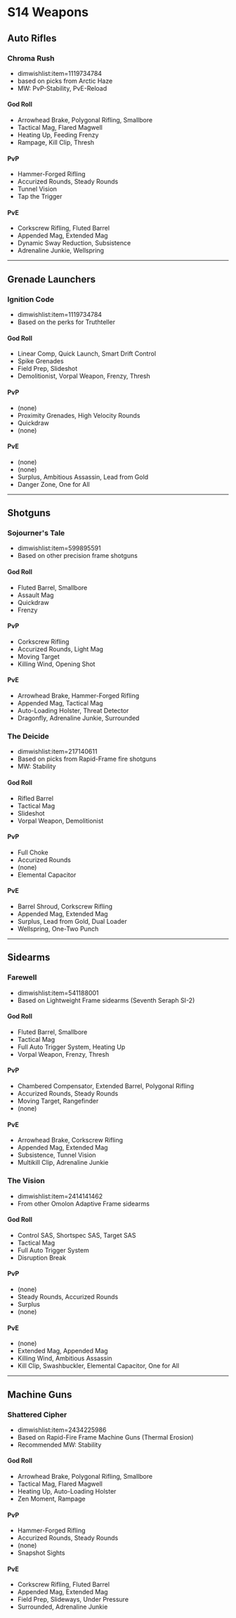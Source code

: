 S14 Weapons
===========

## Auto Rifles

### Chroma Rush
  - dimwishlist:item=1119734784
  - based on picks from Arctic Haze
  - MW: PvP-Stability, PvE-Reload

#### God Roll
  - Arrowhead Brake, Polygonal Rifling, Smallbore
  - Tactical Mag, Flared Magwell
  - Heating Up, Feeding Frenzy
  - Rampage, Kill Clip, Thresh
#### PvP
  - Hammer-Forged Rifling
  - Accurized Rounds, Steady Rounds
  - Tunnel Vision
  - Tap the Trigger
#### PvE
  - Corkscrew Rifling, Fluted Barrel
  - Appended Mag, Extended Mag
  - Dynamic Sway Reduction, Subsistence
  - Adrenaline Junkie, Wellspring

---

## Grenade Launchers

### Ignition Code
  - dimwishlist:item=1119734784
  - Based on the perks for Truthteller

#### God Roll
  - Linear Comp, Quick Launch, Smart Drift Control
  - Spike Grenades
  - Field Prep, Slideshot
  - Demolitionist, Vorpal Weapon, Frenzy, Thresh

#### PvP
  - (none)
  - Proximity Grenades, High Velocity Rounds
  - Quickdraw
  - (none)

#### PvE
  - (none)
  - (none)
  - Surplus, Ambitious Assassin, Lead from Gold
  - Danger Zone, One for All

---

## Shotguns

### Sojourner's Tale
  - dimwishlist:item=599895591
  - Based on other precision frame shotguns

#### God Roll
  - Fluted Barrel, Smallbore
  - Assault Mag
  - Quickdraw
  - Frenzy

#### PvP
  - Corkscrew Rifling
  - Accurized Rounds, Light Mag
  - Moving Target
  - Killing Wind, Opening Shot

#### PvE
  - Arrowhead Brake, Hammer-Forged Rifling
  - Appended Mag, Tactical Mag
  - Auto-Loading Holster, Threat Detector
  - Dragonfly, Adrenaline Junkie, Surrounded


### The Deicide
  - dimwishlist:item=217140611
  - Based on picks from Rapid-Frame fire shotguns
  - MW: Stability

#### God Roll
  - Rifled Barrel
  - Tactical Mag
  - Slideshot
  - Vorpal Weapon, Demolitionist

#### PvP
  - Full Choke
  - Accurized Rounds
  - (none)
  - Elemental Capacitor

#### PvE
  - Barrel Shroud, Corkscrew Rifling
  - Appended Mag, Extended Mag
  - Surplus, Lead from Gold, Dual Loader
  - Wellspring, One-Two Punch

---

## Sidearms

### Farewell
  - dimwishlist:item=541188001
  - Based on Lightweight Frame sidearms (Seventh Seraph SI-2)

#### God Roll
  - Fluted Barrel, Smallbore
  - Tactical Mag
  - Full Auto Trigger System, Heating Up
  - Vorpal Weapon, Frenzy, Thresh

#### PvP
  - Chambered Compensator, Extended Barrel, Polygonal Rifling
  - Accurized Rounds, Steady Rounds
  - Moving Target, Rangefinder
  - (none)

#### PvE
  - Arrowhead Brake, Corkscrew Rifling
  - Appended Mag, Extended Mag
  - Subsistence, Tunnel Vision
  - Multikill Clip, Adrenaline Junkie


### The Vision
  - dimwishlist:item=2414141462
  - From other Omolon Adaptive Frame sidearms

#### God Roll
  - Control SAS, Shortspec SAS, Target SAS
  - Tactical Mag
  - Full Auto Trigger System
  - Disruption Break

#### PvP
  - (none)
  - Steady Rounds, Accurized Rounds
  - Surplus
  - (none)

#### PvE
  - (none)
  - Extended Mag, Appended Mag
  - Killing Wind, Ambitious Assassin
  - Kill Clip, Swashbuckler, Elemental Capacitor, One for All

---

## Machine Guns

### Shattered Cipher
  - dimwishlist:item=2434225986
  - Based on Rapid-Fire Frame Machine Guns (Thermal Erosion)
  - Recommended MW: Stability

#### God Roll
  - Arrowhead Brake, Polygonal Rifling, Smallbore
  - Tactical Mag, Flared Magwell
  - Heating Up, Auto-Loading Holster
  - Zen Moment, Rampage

#### PvP
  - Hammer-Forged Rifling
  - Accurized Rounds, Steady Rounds
  - (none)
  - Snapshot Sights

#### PvE
  - Corkscrew Rifling, Fluted Barrel
  - Appended Mag, Extended Mag
  - Field Prep, Slideways, Under Pressure
  - Surrounded, Adrenaline Junkie
